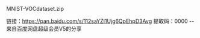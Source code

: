 MNIST-VOCdataset.zip

链接：https://pan.baidu.com/s/112saYZI1Ujg6QpEhpD3Avg 
提取码：0000 
--来自百度网盘超级会员V5的分享

